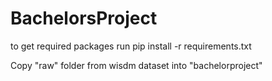 # BachelorsProject

to get required packages run pip install -r requirements.txt

Copy "raw" folder from wisdm dataset into "bachelorproject"